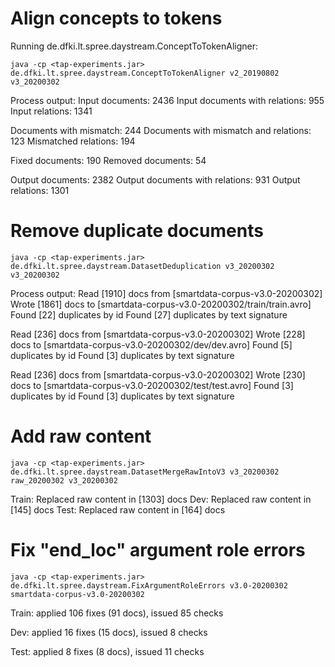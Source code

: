 # Align concepts to tokens

Running de.dfki.lt.spree.daystream.ConceptToTokenAligner:

`java -cp <tap-experiments.jar> de.dfki.lt.spree.daystream.ConceptToTokenAligner v2_20190802 v3_20200302`

Process output:
Input documents: 2436
Input documents with relations: 955
Input relations: 1341

Documents with mismatch: 244
Documents with mismatch and relations: 123
Mismatched relations: 194

Fixed documents: 190
Removed documents: 54

Output documents: 2382
Output documents with relations: 931
Output relations: 1301


# Remove duplicate documents

`java -cp <tap-experiments.jar> de.dfki.lt.spree.daystream.DatasetDeduplication v3_20200302 v3_20200302`

Process output:
Read [1910] docs from [smartdata-corpus-v3.0-20200302]
Wrote [1861] docs to [smartdata-corpus-v3.0-20200302/train/train.avro]
Found [22] duplicates by id
Found [27] duplicates by text signature

Read [236] docs from [smartdata-corpus-v3.0-20200302]
Wrote [228] docs to [smartdata-corpus-v3.0-20200302/dev/dev.avro]
Found [5] duplicates by id
Found [3] duplicates by text signature

Read [236] docs from [smartdata-corpus-v3.0-20200302]
Wrote [230] docs to [smartdata-corpus-v3.0-20200302/test/test.avro]
Found [3] duplicates by id
Found [3] duplicates by text signature

# Add raw content

`java -cp <tap-experiments.jar> de.dfki.lt.spree.daystream.DatasetMergeRawIntoV3 v3_20200302 raw_20200302 v3_20200302`

Train: Replaced raw content in [1303] docs
Dev: Replaced raw content in [145] docs
Test: Replaced raw content in [164] docs

# Fix "end_loc" argument role errors

`java -cp <tap-experiments.jar> de.dfki.lt.spree.daystream.FixArgumentRoleErrors v3.0-20200302 smartdata-corpus-v3.0-20200302`

Train: applied 106 fixes (91 docs), issued 85 checks

Dev: applied 16 fixes (15 docs), issued 8 checks

Test: applied 8 fixes (8 docs), issued 11 checks